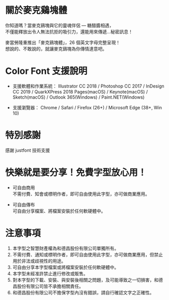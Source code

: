


# 關於麥克鷄塊體

你知道嗎？當麥克鷄塊與它的靈魂伴侶 — 糖醋醬相遇，  
不僅能釋放出令人無法抗拒的吸引力，還能用來傳遞...秘密訊息！   
  
麥當勞隆重推出「麥克鷄塊體」，26 個英文字母完整呈現！  
想說的、不敢說的，就讓麥克鷄塊為你傳情達意吧。 

# Color Font 支援說明
- 支援軟體和作業系統：
Illustrator CC 2018 / Photoshop CC 2017 / InDesign CC 2019 / QuarkXPress 2018
Pages(macOS) / Keynote(macOS)  / Sketch(macOS) / Outlook 365(Windows) / Paint.NET(Windows)

- 支援瀏覽器：
Chrome / Safari / Firefox (26+) / Microsoft Edge (38+, Win 10)

# 特別感謝
感謝 justfont 技術支援

# 快樂就是要分享！免費字型放心用！
- 可自由商用   
  不需付費、知會或標明作者，即可自由使用此字型，亦可做商業應用。

- 可自由傳布   
  可自由分享檔案、將檔案安裝於任何軟硬體中。

# 注意事項
1. 本字型之智慧財產權為和德昌股份有限公司單獨所有。
2. 不需付費、通知或標明作者，即可自由使用此字型，亦可做商業應用，但禁止用於非法或歧視性的用途。
3. 可自由分享本字型檔案或將檔案安裝於任何軟硬體中。
4. 本字型未經准許禁止進行修改或販售。
5. 對本字型的下載、安裝、與安裝後相關之問題，及可能導致之一切損害，和德昌股份有限公司皆不承擔相關責任。
6. 和德昌股份有限公司不擔保字型內沒有錯誤，請自行確認文字之正確性。


